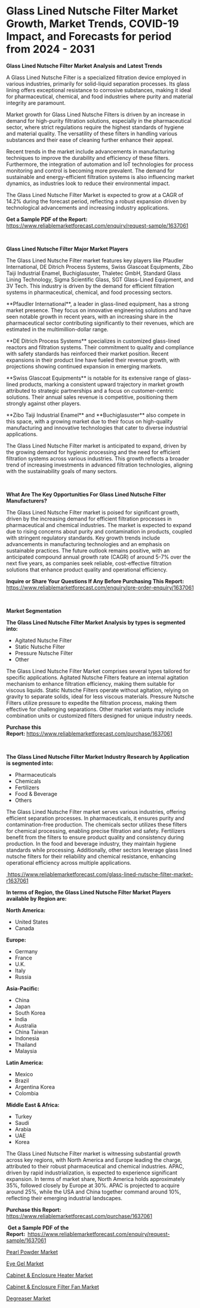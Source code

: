 <p><h1>Glass Lined Nutsche Filter Market Growth, Market Trends, COVID-19 Impact, and Forecasts for period from 2024 - 2031</h1></p><p><strong>Glass Lined Nutsche Filter Market Analysis and Latest Trends</strong></p>
<p><p>A Glass Lined Nutsche Filter is a specialized filtration device employed in various industries, primarily for solid-liquid separation processes. Its glass lining offers exceptional resistance to corrosive substances, making it ideal for pharmaceutical, chemical, and food industries where purity and material integrity are paramount.</p><p>Market growth for Glass Lined Nutsche Filters is driven by an increase in demand for high-purity filtration solutions, especially in the pharmaceutical sector, where strict regulations require the highest standards of hygiene and material quality. The versatility of these filters in handling various substances and their ease of cleaning further enhance their appeal.</p><p>Recent trends in the market include advancements in manufacturing techniques to improve the durability and efficiency of these filters. Furthermore, the integration of automation and IoT technologies for process monitoring and control is becoming more prevalent. The demand for sustainable and energy-efficient filtration systems is also influencing market dynamics, as industries look to reduce their environmental impact.</p><p>The Glass Lined Nutsche Filter Market is expected to grow at a CAGR of 14.2% during the forecast period, reflecting a robust expansion driven by technological advancements and increasing industry applications.</p></p>
<p><strong>Get a Sample PDF of the Report:&nbsp;</strong> <a href="https://www.reliablemarketforecast.com/enquiry/request-sample/1637061">https://www.reliablemarketforecast.com/enquiry/request-sample/1637061</a></p>
<p>&nbsp;</p>
<p><strong>Glass Lined Nutsche Filter Major Market Players</strong></p>
<p><p>The Glass Lined Nutsche Filter market features key players like Pfaudler International, DE Ditrich Process Systems, Swiss Glascoat Equipments, Zibo Taiji Industrial Enamel, Buchiglasuster, Thaletec GmbH, Standard Glass Lining Technology, Sigma Scientific Glass, SGT Glass-Lined Equipment, and 3V Tech. This industry is driven by the demand for efficient filtration systems in pharmaceutical, chemical, and food processing sectors.</p><p>**Pfaudler International**, a leader in glass-lined equipment, has a strong market presence. They focus on innovative engineering solutions and have seen notable growth in recent years, with an increasing share in the pharmaceutical sector contributing significantly to their revenues, which are estimated in the multimillion-dollar range.</p><p>**DE Ditrich Process Systems** specializes in customized glass-lined reactors and filtration systems. Their commitment to quality and compliance with safety standards has reinforced their market position. Recent expansions in their product line have fueled their revenue growth, with projections showing continued expansion in emerging markets.</p><p>**Swiss Glascoat Equipments** is notable for its extensive range of glass-lined products, marking a consistent upward trajectory in market growth attributed to strategic partnerships and a focus on customer-centric solutions. Their annual sales revenue is competitive, positioning them strongly against other players.</p><p>**Zibo Taiji Industrial Enamel** and **Buchiglasuster** also compete in this space, with a growing market due to their focus on high-quality manufacturing and innovative technologies that cater to diverse industrial applications.</p><p>The Glass Lined Nutsche Filter market is anticipated to expand, driven by the growing demand for hygienic processing and the need for efficient filtration systems across various industries. This growth reflects a broader trend of increasing investments in advanced filtration technologies, aligning with the sustainability goals of many sectors.</p></p>
<p>&nbsp;</p>
<p><strong>What Are The Key Opportunities For Glass Lined Nutsche Filter Manufacturers?</strong></p>
<p><p>The Glass Lined Nutsche Filter market is poised for significant growth, driven by the increasing demand for efficient filtration processes in pharmaceutical and chemical industries. The market is expected to expand due to rising concerns about purity and contamination in products, coupled with stringent regulatory standards. Key growth trends include advancements in manufacturing technologies and an emphasis on sustainable practices. The future outlook remains positive, with an anticipated compound annual growth rate (CAGR) of around 5-7% over the next five years, as companies seek reliable, cost-effective filtration solutions that enhance product quality and operational efficiency.</p></p>
<p><strong>Inquire or Share Your Questions If Any Before Purchasing This Report:</strong> <a href="https://www.reliablemarketforecast.com/enquiry/pre-order-enquiry/1637061">https://www.reliablemarketforecast.com/enquiry/pre-order-enquiry/1637061</a></p>
<p>&nbsp;</p>
<p><strong>Market Segmentation</strong></p>
<p><strong>The Glass Lined Nutsche Filter Market Analysis by types is segmented into:</strong></p>
<p><ul><li>Agitated Nutsche Filter</li><li>Static Nutsche Filter</li><li>Pressure Nutsche Filter</li><li>Other</li></ul></p>
<p><p>The Glass Lined Nutsche Filter Market comprises several types tailored for specific applications. Agitated Nutsche Filters feature an internal agitation mechanism to enhance filtration efficiency, making them suitable for viscous liquids. Static Nutsche Filters operate without agitation, relying on gravity to separate solids, ideal for less viscous materials. Pressure Nutsche Filters utilize pressure to expedite the filtration process, making them effective for challenging separations. Other market variants may include combination units or customized filters designed for unique industry needs.</p></p>
<p><strong>Purchase this Report:&nbsp;</strong><a href="https://www.reliablemarketforecast.com/purchase/1637061">https://www.reliablemarketforecast.com/purchase/1637061</a></p>
<p>&nbsp;</p>
<p><strong>The Glass Lined Nutsche Filter Market Industry Research by Application is segmented into:</strong></p>
<p><ul><li>Pharmaceuticals</li><li>Chemicals</li><li>Fertilizers</li><li>Food & Beverage</li><li>Others</li></ul></p>
<p><p>The Glass Lined Nutsche Filter market serves various industries, offering efficient separation processes. In pharmaceuticals, it ensures purity and contamination-free production. The chemicals sector utilizes these filters for chemical processing, enabling precise filtration and safety. Fertilizers benefit from the filters to ensure product quality and consistency during production. In the food and beverage industry, they maintain hygiene standards while processing. Additionally, other sectors leverage glass lined nutsche filters for their reliability and chemical resistance, enhancing operational efficiency across multiple applications.</p></p>
<p><a href="https://www.reliablemarketforecast.com/glass-lined-nutsche-filter-market-r1637061">&nbsp;https://www.reliablemarketforecast.com/glass-lined-nutsche-filter-market-r1637061</a></p>
<p><strong>In terms of Region, the Glass Lined Nutsche Filter Market Players available by Region are:</strong></p>
<p>
    <p> <strong> North America: </strong>
        <ul>
            <li>United States</li>
            <li>Canada</li>
        </ul>
        </p> 
    <p> <strong> Europe: </strong>
        <ul>
            <li>Germany</li>
            <li>France</li>
            <li>U.K.</li>
            <li>Italy</li>
            <li>Russia</li>
        </ul>
        </p> 
    <p> <strong> Asia-Pacific: </strong>
        <ul>
            <li>China</li>
            <li>Japan</li>
            <li>South Korea</li>
            <li>India</li>
            <li>Australia</li>
            <li>China Taiwan</li>
            <li>Indonesia</li>
            <li>Thailand</li>
            <li>Malaysia</li>
        </ul>
        </p> 
    <p> <strong> Latin America: </strong>
        <ul>
            <li>Mexico</li>
            <li>Brazil</li>
            <li>Argentina Korea</li>
            <li>Colombia</li>
        </ul>
        </p> 
    <p> <strong> Middle East & Africa: </strong>
        <ul>
            <li>Turkey</li>
            <li>Saudi</li>
            <li>Arabia</li>
            <li>UAE</li>
            <li>Korea</li>
        </ul>
    </p>
    </p>
<p><p>The Glass Lined Nutsche Filter market is witnessing substantial growth across key regions, with North America and Europe leading the charge, attributed to their robust pharmaceutical and chemical industries. APAC, driven by rapid industrialization, is expected to experience significant expansion. In terms of market share, North America holds approximately 35%, followed closely by Europe at 30%. APAC is projected to acquire around 25%, while the USA and China together command around 10%, reflecting their emerging industrial landscapes.</p></p>
<p><strong>Purchase this Report: </strong><a href="https://www.reliablemarketforecast.com/purchase/1637061">https://www.reliablemarketforecast.com/purchase/1637061</a></p>
<p>&nbsp;<strong>Get a Sample PDF of the Report:&nbsp;&nbsp;</strong><a href="https://www.reliablemarketforecast.com/enquiry/request-sample/1637061">https://www.reliablemarketforecast.com/enquiry/request-sample/1637061</a></p>
<p><strong></strong></p>
<p><p><a href="https://www.linkedin.com/pulse/pearl-powder-market-growth-outlook-from-2024-2031-projecting-8-6f3yf?trackingId=mpkKmdUZTuy4iaexG3RlyA%3D%3D">Pearl Powder Market</a></p><p><a href="https://issuu.com/reportprime-2/docs/eye-gel-market-size-2030.pptx_4f3e4ce7a7cc81">Eye Gel Market</a></p><p><a href="https://medium.com/@carengczpoe/cabinet-enclosure-heater-market-size-growth-trends-statistics-forecasts-2024-2031-961eef6ca8c3">Cabinet & Enclosure Heater Market</a></p><p><a href="https://medium.com/@carengczpoe/cabinet-enclosure-filter-fan-market-forecasts-market-trends-and-impact-analysis-2024-2031-2b69a1c3ac75">Cabinet & Enclosure Filter Fan Market</a></p><p><a href="https://www.linkedin.com/pulse/degreaser-industry-sector-new-technologies-market-impact-1rmqe?trackingId=m7xW0a9nSO2L2%2Ft2ZtRTig%3D%3D">Degreaser Market</a></p></p>